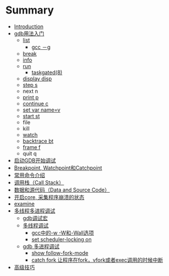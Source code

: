 # Summary

* [Introduction](README.md)
* [gdb用法入门](gdb.md)
  * [list](gdb/list.md)
    * [gcc －g](gdb/list/gcc-g.md)
  * [break](gdb/break.md)
  * [info](gdb/info.md)
  * [run](gdb/run.md)
    * [taskgated\(8\)](gdb/run/taskgated8.md)
  * [display  disp](gdb/display-disp.md)
  * [step  s](gdb/step-s.md)
  * next  n
  * [print  p](gdb/print-p.md)
  * [continue  c](gdb/continue-c.md)
  * [set var name=v](gdb/set-var-namev.md)
  * [start  st](gdb/start-st.md)
  * file
  * kill
  * [watch](gdb/watch.md)
  * [backtrace  bt](gdb/backtrace-bt.md)
  * [frame  f](gdb/frame-f.md)
  * quit  q
* [启动GDB开始调试](qi-dong-gdb-kai-shi-diao-shi.md)
* [Breakpoint, Watchpoint和Catchpoint](breakpoint-watchpointhe-catchpoint.md)
* [常用命令介绍](chang-yong-ming-ling-jie-shao.md)
* [调用栈（Call Stack）](diao-yong-zhan-ff08-call-stack.md)
* [数据和源代码（Data and Source Code）](shu-ju-he-yuandai-ma-ff08-data-and-source-code.md)
* [开启core, 采集程序崩溃的状态](kai-qi-core-cai-ji-cheng-xu-beng-kui-de-zhuang-tai.md)
* [examine](examine.md)
* [多线程多进程调试](duo-xian-cheng-duo-jin-cheng-diao-shi.md)
  * [gdb调试宏](duo-xian-cheng-duo-jin-cheng-diao-shi/gdbdiao-shi-hong.md)
  * [多线程调试](duo-xian-cheng-duo-jin-cheng-diao-shi/duo-xian-cheng-diao-shi.md)
    * [gcc中的-w -W和-Wall选项](duo-xian-cheng-duo-jin-cheng-diao-shi/duo-xian-cheng-diao-shi/gcczhong-7684-w-w-548c-wall-xuan-xiang.md)
    * [set scheduler-locking on](duo-xian-cheng-duo-jin-cheng-diao-shi/duo-xian-cheng-diao-shi/zhi-rang-dai-diao-shi-de-xian-cheng-8dd1-qi-ta-xian-cheng-zu-sai.md)
  * [gdb 多进程调试](duo-xian-cheng-duo-jin-cheng-diao-shi/gdb-duo-jin-cheng-diao-shi.md)
    * [show follow-fork-mode](duo-xian-cheng-duo-jin-cheng-diao-shi/gdb-duo-jin-cheng-diao-shi/show-follow-fork-mode.md)
    * [catch fork  让程序在fork，vfork或者exec调用的时候中断](duo-xian-cheng-duo-jin-cheng-diao-shi/gdb-duo-jin-cheng-diao-shi/catch-fork-rang-cheng-xu-zai-fork-vfork-huo-zhe-exec-diao-yong-de-shi-hou-zhong-duan.md)
* [高级技巧](gao-ji-ji-qiao.md)

